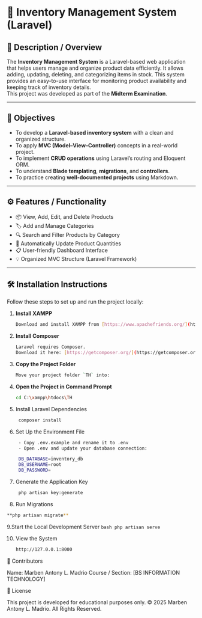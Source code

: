 # 🧾 Inventory Management System (Laravel)

## 📖 Description / Overview
The **Inventory Management System** is a Laravel-based web application that helps users manage and organize product data efficiently. It allows adding, updating, deleting, and categorizing items in stock. This system provides an easy-to-use interface for monitoring product availability and keeping track of inventory details.  
This project was developed as part of the **Midterm Examination**.

---

## 🎯 Objectives
- To develop a **Laravel-based inventory system** with a clean and organized structure.
- To apply **MVC (Model–View–Controller)** concepts in a real-world project.
- To implement **CRUD operations** using Laravel’s routing and Eloquent ORM.
- To understand **Blade templating**, **migrations**, and **controllers**.
- To practice creating **well-documented projects** using Markdown.

---

## ⚙️ Features / Functionality
- 📦 View, Add, Edit, and Delete Products  
- 🏷️ Add and Manage Categories  
- 🔍 Search and Filter Products by Category  
- 🧮 Automatically Update Product Quantities  
- 📋 User-friendly Dashboard Interface  
- 💡 Organized MVC Structure (Laravel Framework)  

---

## 🛠️ Installation Instructions

Follow these steps to set up and run the project locally:

1. **Install XAMPP**
   ```bash  
   Download and install XAMPP from [https://www.apachefriends.org/](https://www.apachefriends.org/).
   ```
   
2. **Install Composer**
   ```bash
   Laravel requires Composer.  
   Download it here: [https://getcomposer.org/](https://getcomposer.org/).
    ```
3. **Copy the Project Folder**
   ```bash
   Move your project folder `TH` into:
    ```
4. **Open the Project in Command Prompt**
    ```bash
    cd C:\xampp\htdocs\TH
    ```
    
5. Install Laravel Dependencies
   ```bash
    composer install
   ```

6. Set Up the Environment File
   ```bash
    - Copy .env.example and rename it to .env
    - Open .env and update your database connection:

    DB_DATABASE=inventory_db
    DB_USERNAME=root
    DB_PASSWORD=
    ```
7. Generate the Application Key
   ```bash
    php artisan key:generate
    ```
   
8. Run Migrations
```bash
**php artisan migrate**
```

9.Start the Local Development Server
    ```bash
    php artisan serve
    ```

10. View the System
    ```bash
    http://127.0.0.1:8000
    ```


👥 Contributors

Name: Marben Antony L. Madrio
Course / Section: [BS INFORMATION TECHNOLOGY]


📜 License

This project is developed for educational purposes only.
© 2025 Marben Antony L. Madrio. All Rights Reserved.




